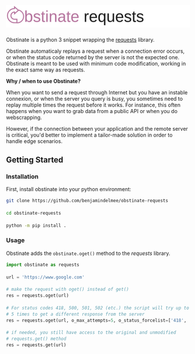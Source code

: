 # ![Obstinate Requests](misc/obstinate_requests.png)

Obstinate is a python 3 snippet wrapping the [requests](https://github.com/kennethreitz/requests) library.

Obstinate automaticaly replays a request when a connection error occurs, or when the status code returned by the server is not the expected one. Obstinate is meant to be used with minimum code modification, working in the exact same way as requests.

**Why / when to use Obstinate?**

When you want to send a request through Internet but you have an instable connexion, or when the server you query is busy, you sometimes need to replay multiple times the request before it works. For instance, this often happens when you want to grab data from a public API or when you do webscrapping.

However, if the connection between your application and the remote server is critical, you'd better to implement a tailor-made solution in order to handle edge scenarios.

## Getting Started

### Installation

First, install obstinate into your python environment:

```bash
git clone https://github.com/benjamindelmee/obstinate-requests

cd obstinate-requests

python -m pip install .
```

### Usage

Obstinate adds the `obstinate.oget()` method to the *requests* library.

```python
import obstinate as requests

url = 'https://www.google.com'

# make the request with oget() instead of get()
res = requests.oget(url)

# For status codes 418, 500, 501, 502 (etc.) the script will try up to
# 5 times to get a different response from the server
res = requests.oget(url, o_max_attempts=5, o_status_forcelist=['418', '5xx'])

# if needed, you still have access to the original and unmodified
# requests.get() method
res = requests.get(url)
```
